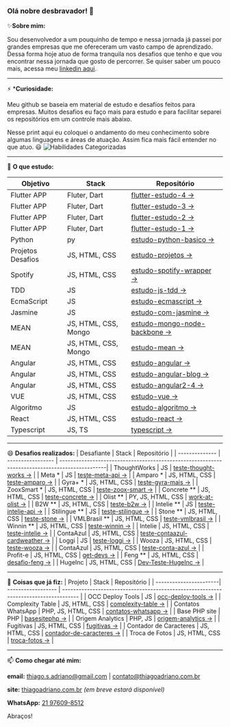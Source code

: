 ### Olá nobre desbravador! 👋

✨**Sobre mim:**

Sou desenvolvedor a um pouquinho de tempo e nessa jornada já passei por grandes empresas que me ofereceram um vasto campo de aprendizado.
Dessa forma hoje atuo de forma tranquila nos desafios que tenho e que vou encontrar nessa jornada que gosto de percorrer.
Se quiser saber um pouco mais, acessa meu [linkedin aqui](https://www.linkedin.com/in/thiagoadriano/).

---

⚡ ***Curiosidade:**

Meu github se baseia em material de estudo e desafíos feitos para empresas. Muitos desafios eu faço mais para estudo e para facilitar separei os repositórios em um controle mais abaixo.

Nesse print aqui eu coloquei o andamento do meu conhecimento sobre algumas linguagens e áreas de atuação. Assim fica mais fácil entender no que atuo. :smiley:
![Habilidades Categorizadas](https://user-images.githubusercontent.com/4551795/149808767-cc6ae761-35e9-4e5e-81fd-9c8c7dc4bf9e.jpg)

---

🌱 **O que estudo:**

| Objetivo          | Stack                | Repositório                                                                                 |
| ----------------- | -------------------- | ------------------------------------------------------------------------------------------- |
| Flutter APP       | Fluter, Dart         | [flutter-estudo-4 →](https://github.com/thiagoadriano/flutter-estudo-4)                     |
| Flutter APP       | Fluter, Dart         | [flutter-estudo-3 →](https://github.com/thiagoadriano/flutter-estudo-3)                     |
| Flutter APP       | Fluter, Dart         | [flutter-estudo-2 →](https://github.com/thiagoadriano/flutter-estudo-2)                     |
| Flutter APP       | Fluter, Dart         | [flutter-estudo-1 →](https://github.com/thiagoadriano/flutter-estudo-1)                     |
| Python            | py                   | [estudo-python-basico →](https://github.com/thiagoadriano/estudo-python-basico)             |
| Projetos Desafios | JS, HTML, CSS        | [estudo-projetos →](https://github.com/thiagoadriano/estudo-projetos)                       |
| Spotify           | JS, HTML, CSS        | [estudo-spotify-wrapper →](https://github.com/thiagoadriano/estudo-spotify-wrapper)         |
| TDD               | JS                   | [estudo-js-tdd →](https://github.com/thiagoadriano/estudo-js-tdd)                           |
| EcmaScript        | JS                   | [estudo-ecmascript →](https://github.com/thiagoadriano/estudo-ecmascript)                   |
| Jasmine           | JS                   | [estudo-com-jasmine →](https://github.com/thiagoadriano/estudo-com-jasmine)                 |
| MEAN              | JS, HTML, CSS, Mongo | [estudo-mongo-node-backbone →](https://github.com/thiagoadriano/estudo-mongo-node-backbone) |
| MEAN              | JS, HTML, CSS, Mongo | [estudo-mean →](https://github.com/thiagoadriano/estudo-mean)                               |
| Angular           | JS, HTML, CSS        | [estudo-angular →](https://github.com/thiagoadriano/estudo-angular)                         |
| Angular           | JS, HTML, CSS        | [estudo-angular-blog →](https://github.com/thiagoadriano/estudo-angular-blog)               |
| Angular           | JS, HTML, CSS        | [estudo-angular2-4 →](https://github.com/thiagoadriano/estudo-angular2-4)                   |
| VUE               | JS, HTML, CSS        | [estudo-vue →](https://github.com/thiagoadriano/estudo-vue)                                 |
| Algoritmo         | JS                   | [estudo-algoritmo →](https://github.com/thiagoadriano/estudo-algoritmo)                     |
| React             | JS, HTML, CSS        | [estudo-react →](https://github.com/thiagoadriano/estudo-react)                             |
| Typescript        | JS, TS               | [typescript →](https://github.com/thiagoadriano/estudo-typescript)                          |

---

😄 **Desafios realizados:**
| Desafiante     | Stack             | Repositório                                                                                    |
| -------------- | ----------------- | -----------------------------------------------------------------------------------------------|
| ThoughtWorks   | JS                | [teste-thought-works →](https://github.com/thiagoadriano/teste-thought-works)                  |
| Meta *         | JS                | [teste-meta-api →](https://github.com/thiagoadriano/teste-meta-api)                            |
| Amparo *       | JS, HTML, CSS     | [teste-amparo →](https://github.com/thiagoadriano/teste-amparo)                                |
| Gyra+ *        | JS, HTML, CSS     | [teste-gyra-mais →](https://github.com/thiagoadriano/teste-gyra-mais)                          |
| ZooxSmart *    | JS, HTML, CSS     | [teste-zoox-smart →](https://github.com/thiagoadriano/teste-zoox-smart)                        |
| Concrete **    | JS, HTML, CSS     | [teste-concrete →](https://github.com/thiagoadriano/teste-concrete)                            |
| Olist **       | PY, JS, HTML, CSS | [work-at-olist →](https://github.com/thiagoadriano/work-at-olist)                              |
| B2W **         | JS, HTML, CSS     | [teste-b2w →](https://github.com/thiagoadriano/teste-b2w)                                      |
| Intelie **     | JS                | [teste-intelie-api →](https://github.com/thiagoadriano/teste-intelie-api)                      |
| Stilingue **   | JS                | [teste-stilingue →](https://github.com/thiagoadriano/teste-stilingue)                          |
| Stone **       | JS, HTML, CSS     | [teste-stone →](https://github.com/thiagoadriano/teste-stone)                                  |
| VMLBrasil **   | JS, HTML, CSS     | [teste-vmlbrasil →](https://github.com/thiagoadriano/teste-vmlbrasil)                          |
| Winnin **      | JS, HTML, CSS     | [teste-winnin →](https://github.com/thiagoadriano/teste-winnin)                                |
| Intelie        | JS, HTML, CSS     | [teste-intelie →](https://github.com/thiagoadriano/teste-intelie)                              |
| ContaAzul      | JS, HTML, CSS     | [teste-contaazul-cardweather →](https://github.com/thiagoadriano/teste-contaazul-cardweather)  |
| Loggi          | JS                | [teste-loggi →](https://github.com/thiagoadriano/teste-loggi)                                  |
| Wooza          | JS, HTML, CSS     | [teste-wooza →](https://github.com/thiagoadriano/teste-wooza)                                  |
| ContaAzul      | JS, HTML, CSS     | [teste-conta-azul →](https://github.com/thiagoadriano/teste-conta-azul)                        |
| Profit-e       | JS, HTML, CSS     | [get-devs →](https://github.com/thiagoadriano/get-devs)                                        |
| Feng **        | JS, HTML, CSS     | [desafio-feng →](https://github.com/thiagoadriano/desafio-feng)                                |
| HugeInc        | JS, HTML, CSS     | [Dev-Teste-HugeInc →](https://github.com/thiagoadriano/Dev-Teste-HugeInc)                      |

---


🔭 **Coisas que já fiz:**
| Projeto                | Stack              | Repositório                                                                          |
| -----------------------| ------------------ | ------------------------------------------------------------------------------------ |
| OCC Deploy Tools       | JS                 | [occ-deploy-tools →](https://github.com/thiagoadriano/occ-deploy-tools)              |
| Complexity Table       | JS, HTML, CSS      | [complexity-table →](https://github.com/thiagoadriano/complexity-table)              |
| Contatos WhatsApp      | PHP, JS, HTML, CSS | [contatos-whatsapp →](https://github.com/thiagoadriano/contatos-whatsapp)            |
| Base PHP site          | PHP                | [basesitephp →](https://github.com/thiagoadriano/basesitephp)                        |
| Origem Analytics       | PHP, JS            | [origem-analytics →](https://github.com/thiagoadriano/origem-analytics)              |
| Fugitivas              | JS, HTML, CSS      | [fugitivas →](https://github.com/thiagoadriano/fugitivas)                            |
| Contador de Caracteres | JS, HTML, CSS      | [contador-de-caracteres →](https://github.com/thiagoadriano/contador-de-caracteres)  |
| Troca de Fotos         | JS, HTML, CSS      | [troca-fotos →](https://github.com/thiagoadriano/troca-fotos)                        |

---

📫 **Como chegar até mim:**

**email:** [thiago.s.adriano@gmail.com](mailto:thiago.s.adriano@gmail.com?subject=Encontrei%20seu%20github%20e%20preciso%20falar%20com%20você) | [contato@thiagoadriano.com.br](mailto:contato@thiagoadriano.com.br?subject=Encontrei%20seu%20github%20e%20preciso%20falar%20com%20você)

**site:** [thiagoadriano.com.br](https://thiagoadriano.com.br) *(em breve estará disponível)*

**WhatsApp:** [21 97609-8512](https://api.whatsapp.com/send?phone=5521976098512&text=Ol%C3%A1%20tudo%20bem!%20Encontrei%20o%20seu%20perfil%20no%20Github.%20Podemos%20conversar%20sobre%20suas%20Skills%3F)

Abraços!

<!--
**thiagoadriano/thiagoadriano** is a ✨ _special_ ✨ repository because its `README.md` (this file) appears on your GitHub profile.

- 🔭 Atualmente estou trabalhando em ...
- 🌱 Atualmente estou aprendendo ...
- 👯 Estou procurando colaborar em ...
- 🤔 Estou procurando ajuda com ...
- 💬 Pergunte-me sobre ...
- 📫 Como chegar até mim: ...
- 😄 Pronomes: ...
- ⚡ Curiosidade: ...

Smilys
https://gist.github.com/rxaviers/7360908#file-gistfile1-md

-->
